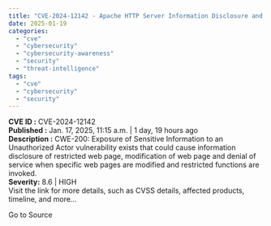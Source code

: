 ```yaml
---
title: "CVE-2024-12142 - Apache HTTP Server Information Disclosure and Modification Vulnerability"
date: 2025-01-19
categories: 
  - "cve"
  - "cybersecurity"
  - "cybersecurity-awareness"
  - "security"
  - "threat-intelligence"
tags: 
  - "cve"
  - "cybersecurity"
  - "security"
---
```


**CVE ID :** CVE-2024-12142  
**Published :** Jan. 17, 2025, 11:15 a.m. | 1 day, 19 hours ago  
**Description :** CWE-200: Exposure of Sensitive Information to an Unauthorized Actor vulnerability exists that could cause information disclosure of restricted web page, modification of web page and denial of service when specific web pages are modified and restricted functions are invoked.  
**Severity:** 8.6 | HIGH  
Visit the link for more details, such as CVSS details, affected products, timeline, and more...

Go to Source
